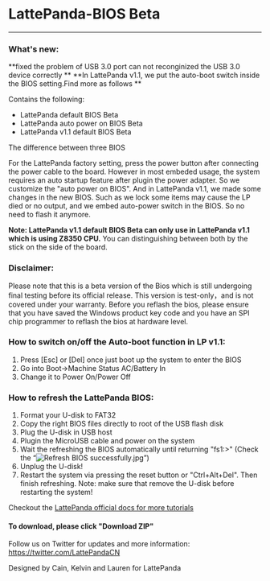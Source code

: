 # LattePanda-BIOS Beta
----------------
### What's new:
**fixed the problem of USB 3.0 port can not reconginized the USB 3.0 device correctly **
**In LattePanda v1.1, we put the auto-boot switch inside the BIOS setting.Find more as follows **



Contains the following:

- LattePanda default BIOS Beta
- LattePanda auto power on BIOS Beta
- LattePanda v1.1 default BIOS Beta

The difference between three BIOS

For the LattePanda factory setting, press the power button after connecting the power cable to the board. However in most embeded usage, the system requires an auto startup feature after plugin the power adapter. So we customize the "auto power on BIOS".
And in LattePanda v1.1, we made some changes in the new BIOS. Such as we lock some items may cause the LP died or no output, and we embed auto-power switch in the BIOS. So no need to flash it anymore.

**Note: LattePanda v1.1 default BIOS Beta can only use in LattePanda v1.1 which is using Z8350 CPU.** 
You can distinguishing between both by the stick on the side of the board.  

### Disclaimer:   

Please note that this is a beta version of the Bios which is still undergoing final testing before its official release.  This version is test-only，and is not covered under your warranty. Before you reflash the bios, please ensure that you have saved the Windows product key code and you have an SPI chip programmer to reflash the bios at hardware level.  
  
### How to switch on/off the Auto-boot function in LP v1.1:
1.	Press [Esc] or [Del] once just boot up the system to enter the BIOS
2.	Go into Boot->Machine Status AC/Battery In
3.	Change it to Power On/Power Off

### How to refresh the LattePanda BIOS:

1. Format your U-disk to FAT32
2. Copy the right BIOS files directly to root of the USB flash disk
3. Plug the U-disk in USB host
4. Plugin the MicroUSB cable and power on the system
5. Wait the refreshing the BIOS automatically until returning "fs1:\>" (Check the “![Refresh BIOS successfully.jpg](http://www.lattepanda.com/wp-content/uploads/2016/04/Refresh-BIOS-successfully.jpg)”)
6. Unplug the U-disk!
7. Restart the system via pressing the reset button or "Ctrl+Alt+Del". Then finish refreshing.
Note: make sure that remove the U-disk before restarting the system!

Checkout the [LattePanda official docs for more tutorials](http://www.lattepanda.com/docs) 

#### To download, please click "Download ZIP"

Follow us on Twitter for updates and more information: https://twitter.com/LattePandaCN

Designed by Cain, Kelvin and Lauren for LattePanda
